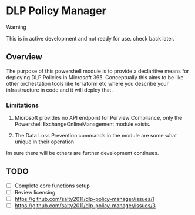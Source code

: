 ﻿# DLP Policy Manager

> [!WARNING]
> This is in active development and not ready for use. check back later.

## Overview
The purpose of this powershell module is to provide a declaritive means for deploying DLP Policies in Microsoft 365. Conceptually this aims to be like other orchestation tools like terraform etc where you describe your infrastructure in code and it will deploy that.

### Limitations
1. Microsoft provides no API endpoint for Purview Compliance, only the Powershell ExchangeOnlineManagement module exists.

2. The Data Loss Prevention commands in the module are some what unique in their operation

Im sure there will be others are further development continues.

## TODO

- [ ] Complete core functions setup
- [ ] Review licensing
- [ ] https://github.com/salty2011/dlp-policy-manager/issues/1
- [ ] https://github.com/salty2011/dlp-policy-manager/issues/3